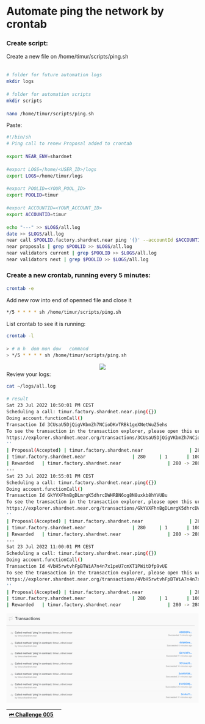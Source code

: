 # Automate ping the network by crontab

### Create script:

Create a new file on /home/timur/scripts/ping.sh

```bash

# folder for future automation logs
mkdir logs

# folder for automation scripts
mkdir scripts

nano /home/timur/scripts/ping.sh
```

Paste:

```bash
#!/bin/sh
# Ping call to renew Proposal added to crontab

export NEAR_ENV=shardnet

#export LOGS=/home/<USER_ID>/logs
export LOGS=/home/timur/logs

#export POOLID=<YOUR_POOL_ID>
export POOLID=timur

#export ACCOUNTID=<YOUR_ACCOUNT_ID>
export ACCOUNTID=timur

echo "---" >> $LOGS/all.log
date >> $LOGS/all.log
near call $POOLID.factory.shardnet.near ping '{}' --accountId $ACCOUNTID.shardnet.near --gas=300000000000000 >> $LOGS/all.log
near proposals | grep $POOLID >> $LOGS/all.log
near validators current | grep $POOLID >> $LOGS/all.log
near validators next | grep $POOLID >> $LOGS/all.log
```

### Create a new crontab, running every 5 minutes:

```bash
crontab -e

```

Add new row into end of openned file and close it

```bash
*/5 * * * * sh /home/timur/scripts/ping.sh
```

List crontab to see it is running:

```bash
crontab -l

> # m h  dom mon dow   command
> */5 * * * * sh /home/timur/scripts/ping.sh
```

<div style="text-align:center">
	<img src="https://a.d-cd.net/EOAAAgMrF-A-960.jpg" height="200" style="align:center"/>
</div>
Review your logs:

```bash
cat ~/logs/all.log

# result
Sat 23 Jul 2022 10:50:01 PM CEST
Scheduling a call: timur.factory.shardnet.near.ping({})
Doing account.functionCall()
Transaction Id 3CUsaU5DjQigVKbmZh7NCioDKvTRBk1geXNetWuZ5ehs
To see the transaction in the transaction explorer, please open this url in your browser
https://explorer.shardnet.near.org/transactions/3CUsaU5DjQigVKbmZh7NCioDKvTRBk1geXNetWuZ5ehs
''
| Proposal(Accepted) | timur.factory.shardnet.near                 | 280 => 280         | 1       |
| timur.factory.shardnet.near                 | 280     | 1       | 100%     |               0 |               0 |               2 |               2 |
| Rewarded   | timur.factory.shardnet.near                 | 280 -> 280         | 1       |
---
Sat 23 Jul 2022 10:55:01 PM CEST
Scheduling a call: timur.factory.shardnet.near.ping({})
Doing account.functionCall()
Transaction Id GkYVXFhnBgDLmrgK5dhrcDWHRBN6og8N8uxkb8hYVUBu
To see the transaction in the transaction explorer, please open this url in your browser
https://explorer.shardnet.near.org/transactions/GkYVXFhnBgDLmrgK5dhrcDWHRBN6og8N8uxkb8hYVUBu
''
| Proposal(Accepted) | timur.factory.shardnet.near                 | 280 => 280         | 1       |
| timur.factory.shardnet.near                 | 280     | 1       | 100%     |               0 |               0 |               2 |               2 |
| Rewarded   | timur.factory.shardnet.near                 | 280 -> 280         | 1       |
---
Sat 23 Jul 2022 11:00:01 PM CEST
Scheduling a call: timur.factory.shardnet.near.ping({})
Doing account.functionCall()
Transaction Id 4VbH5rwtvhFpBTWiA7n4n7x1peU7cmXT1PWitDfp9vUE
To see the transaction in the transaction explorer, please open this url in your browser
https://explorer.shardnet.near.org/transactions/4VbH5rwtvhFpBTWiA7n4n7x1peU7cmXT1PWitDfp9vUE
''
| Proposal(Accepted) | timur.factory.shardnet.near                 | 280 => 280         | 1       |
| timur.factory.shardnet.near                 | 280     | 1       | 100%     |               0 |               0 |               2 |               2 |
| Rewarded   | timur.factory.shardnet.near                 | 280 -> 280         | 1       |
```

![img](../images/pool/ping-log.png)

| [⏮ Challenge 005 ](./challenge_005.md) | <!-- [Challenge 007 ⏭](./challenge_007.md) --> |
| -------------------------------------- | ---------------------------------------------- |

